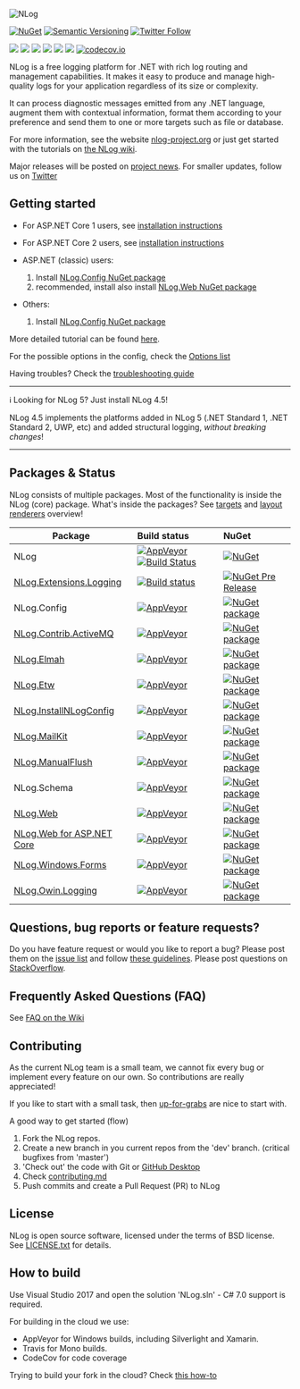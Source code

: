 ![NLog](https://raw.githubusercontent.com/NLog/NLog.github.io/master/images/NLog-logo-only_small.png)

[![NuGet](https://img.shields.io/nuget/v/nlog.svg)](https://www.nuget.org/packages/NLog)
[![Semantic Versioning](https://img.shields.io/badge/semver-2.0.0-3D9FE0.svg)](https://semver.org/)
[![Twitter Follow](https://img.shields.io/twitter/follow/NLogOfficial.svg?style=social?maxAge=2592000)](https://twitter.com/NLogOfficial)

<!--[![StackOverflow](https://img.shields.io/stackexchange/stackoverflow/t/nlog.svg?maxAge=2592000&label=stackoverflow)](https://stackoverflow.com/questions/tagged/nlog) -->


[![](https://sonarcloud.io/api/project_badges/measure?project=nlog&metric=ncloc&branch=dev)](https://sonarcloud.io/dashboard/?id=nlog&branch=dev) 
[![](https://sonarcloud.io/api/project_badges/measure?project=nlog&metric=bugs&branch=dev)](https://sonarcloud.io/dashboard/?id=nlog&branch=dev) 
[![](https://sonarcloud.io/api/project_badges/measure?project=nlog&metric=vulnerabilities&branch=dev)](https://sonarcloud.io/dashboard/?id=nlog&branch=dev) 
[![](https://sonarcloud.io/api/project_badges/measure?project=nlog&metric=code_smells&branch=dev)](https://sonarcloud.io/project/issues?id=nlog&resolved=false&types=CODE_SMELL&branch=dev) 
[![](https://sonarcloud.io/api/project_badges/measure?project=nlog&metric=duplicated_lines_density&branch=dev)](https://sonarcloud.io/component_measures/domain/Duplications?id=nlog&branch=dev) 
[![](https://sonarcloud.io/api/project_badges/measure?project=nlog&metric=sqale_debt_ratio&branch=dev)](https://sonarcloud.io/dashboard/?id=nlog&branch=dev) 
[![codecov.io](https://codecov.io/github/NLog/NLog/coverage.svg?branch=dev)](https://codecov.io/github/NLog/NLog?branch=dev)

<!--
[![NuGet downloads](https://img.shields.io/nuget/dt/NLog.svg)](https://www.nuget.org/packages/NLog)

[![Pre-release version](https://img.shields.io/nuget/vpre/NLog.svg)](https://www.nuget.org/packages/NLog)-->



<!--[NLog is Looking for Developers!](https://nlog-project.org/2015/08/05/NLog-is-looking-for-developers.html)-->



NLog is a free logging platform for .NET with rich log routing and management
capabilities. It makes it easy to produce and manage high-quality logs for
your application regardless of its size or complexity.

It can process diagnostic messages emitted from any .NET language, augment
them with contextual information, format them according to your preference
and send them to one or more targets such as file or database.

For more information, see the website [nlog-project.org](https://nlog-project.org)
or just get started with the tutorials on [the NLog wiki](https://github.com/NLog/NLog/wiki).

Major releases will be posted on [project news](https://nlog-project.org/archives/). For smaller updates, follow us on [Twitter](https://twitter.com/NLogOfficial)


Getting started
---

- For ASP.NET Core 1 users, see [installation instructions](https://github.com/NLog/NLog.Web/wiki/Getting-started-with-ASP.NET-Core-(csproj---vs2017))
- For ASP.NET Core 2 users, see [installation instructions](https://github.com/NLog/NLog.Web/wiki/Getting-started-with-ASP.NET-Core-2)
- ASP.NET (classic) users: 
  1. Install [NLog.Config NuGet package](https://www.nuget.org/packages/NLog.config)
  2. recommended, install also install [NLog.Web NuGet package](https://www.nuget.org/packages/NLog.Web)

- Others:
  1. Install [NLog.Config NuGet package](https://www.nuget.org/packages/NLog.config)


More detailed tutorial can be found [here](https://github.com/NLog/NLog/wiki/Tutorial).

For the possible options in the config, check the [Options list](https://nlog-project.org/config/)

Having troubles? Check the [troubleshooting guide](https://github.com/NLog/NLog/wiki/Logging-troubleshooting)



-----

 ℹ️ Looking for NLog 5? Just install NLog 4.5!

NLog 4.5 implements the platforms added in NLog 5 (.NET Standard 1, .NET Standard 2, UWP, etc) and added structural logging, *without breaking changes*!

----

Packages & Status
---
NLog consists of multiple packages. Most of the functionality is inside the NLog (core) package. What's inside the packages? See [targets](https://github.com/NLog/NLog/wiki/Targets) and [layout renderers](https://github.com/NLog/NLog/wiki/Layout-Renderers) overview!

Package  | Build status | NuGet 
-------- | :------------ | :------------ 
NLog                                    | [![AppVeyor](https://img.shields.io/appveyor/ci/nlog/nlog/master.svg)](https://ci.appveyor.com/project/nlog/nlog/branch/master)   [![Build Status](https://travis-ci.org/NLog/NLog.svg?branch=dev)](https://travis-ci.org/NLog/NLog)                    | [![NuGet](https://img.shields.io/nuget/v/nlog.svg)](https://www.nuget.org/packages/NLog)
[NLog.Extensions.Logging](https://github.com/NLog/NLog.Extensions.Logging)  | [![Build status](https://img.shields.io/appveyor/ci/nlog/nlog-framework-logging/master.svg)](https://ci.appveyor.com/project/nlog/nlog-framework-logging/branch/master) | [![NuGet Pre Release](https://img.shields.io/nuget/vpre/NLog.Extensions.Logging.svg)](https://www.nuget.org/packages/NLog.Extensions.Logging)
NLog.Config                                                         | [![AppVeyor](https://img.shields.io/appveyor/ci/nlog/nlog/master.svg)](https://ci.appveyor.com/project/nlog/nlog/branch/master)                   | [![NuGet package](https://img.shields.io/nuget/v/NLog.Config.svg)](https://www.nuget.org/packages/NLog.Config)
[NLog.Contrib.ActiveMQ](https://github.com/NLog/NLog.Contrib.ActiveMQ)                                              | [![AppVeyor](https://img.shields.io/appveyor/ci/nlog/nlog-contrib-activemq/master.svg)](https://ci.appveyor.com/project/nlog/nlog-contrib-activemq/branch/master)                   | [![NuGet package](https://img.shields.io/nuget/v/NLog.Contrib.ActiveMQ.svg)](https://www.nuget.org/packages/NLog.Contrib.ActiveMQ)
[NLog.Elmah](https://github.com/NLog/NLog.Elmah)                    | [![AppVeyor](https://img.shields.io/appveyor/ci/nlog/nlog-Elmah/master.svg)](https://ci.appveyor.com/project/nlog/nlog-Elmah/branch/master)               | [![NuGet package](https://img.shields.io/nuget/v/NLog.Elmah.svg)](https://www.nuget.org/packages/NLog.Elmah)
[NLog.Etw](https://github.com/NLog/NLog.Etw)                        | [![AppVeyor](https://img.shields.io/appveyor/ci/nlog/nlog-etw/master.svg)](https://ci.appveyor.com/project/nlog/nlog-etw/branch/master)                   | [![NuGet package](https://img.shields.io/nuget/v/NLog.Etw.svg)](https://www.nuget.org/packages/NLog.Etw)
[NLog.InstallNLogConfig](https://github.com/NLog/NLog.InstallNLogConfig)                        | [![AppVeyor](https://img.shields.io/appveyor/ci/nlog/nlog-InstallNLogConfig/master.svg)](https://ci.appveyor.com/project/nlog/nlog-InstallNLogConfig/branch/master)                   | [![NuGet package](https://img.shields.io/nuget/v/NLog.InstallNLogConfig.svg)](https://www.nuget.org/packages/NLog.InstallNLogConfig)
[NLog.MailKit](https://github.com/NLog/NLog.MailKit)                        | [![AppVeyor](https://img.shields.io/appveyor/ci/nlog/nlog-mailkit/master.svg)](https://ci.appveyor.com/project/nlog/nlog-mailkit/branch/master)                   | [![NuGet package](https://img.shields.io/nuget/v/NLog.MailKit.svg)](https://www.nuget.org/packages/NLog.MailKit)
[NLog.ManualFlush](https://github.com/NLog/NLog.ManualFlush)        | [![AppVeyor](https://img.shields.io/appveyor/ci/nlog/nlog-ManualFlush/master.svg)](https://ci.appveyor.com/project/nlog/nlog-ManualFlush/branch/master)   | [![NuGet package](https://img.shields.io/nuget/v/NLog.ManualFlush.svg)](https://www.nuget.org/packages/NLog.ManualFlush)
NLog.Schema                                                         | [![AppVeyor](https://img.shields.io/appveyor/ci/nlog/nlog/master.svg)](https://ci.appveyor.com/project/nlog/nlog/branch/master)                   | [![NuGet package](https://img.shields.io/nuget/v/NLog.Schema.svg)](https://www.nuget.org/packages/NLog.Schema)
[NLog.Web](https://github.com/NLog/NLog.Web)                        | [![AppVeyor](https://img.shields.io/appveyor/ci/nlog/nlog-web/master.svg)](https://ci.appveyor.com/project/nlog/nlog-web/branch/master)                   | [![NuGet package](https://img.shields.io/nuget/v/NLog.Web.svg)](https://www.nuget.org/packages/NLog.Web)
[NLog.Web for ASP.NET Core](https://github.com/NLog/NLog.Web)                        | [![AppVeyor](https://img.shields.io/appveyor/ci/nlog/nlog-web/master.svg)](https://ci.appveyor.com/project/nlog/nlog-web/branch/master)                   | [![NuGet package](https://img.shields.io/nuget/v/NLog.Web.AspNetCore.svg)](https://www.nuget.org/packages/NLog.Web.AspNetCore)
[NLog.Windows.Forms](https://github.com/NLog/NLog.Windows.Forms)    | [![AppVeyor](https://img.shields.io/appveyor/ci/nlog/nlog-windows-forms/master.svg)](https://ci.appveyor.com/project/nlog/nlog-windows-forms/branch/master)           | [![NuGet package](https://img.shields.io/nuget/v/NLog.Windows.Forms.svg)](https://www.nuget.org/packages/NLog.Windows.Forms)
[NLog.Owin.Logging](https://github.com/NLog/NLog.Owin.Logging)      | [![AppVeyor](https://img.shields.io/appveyor/ci/nlog/nlog-owin-logging/master.svg)](https://ci.appveyor.com/project/nlog/nlog-owin-logging/branch/master)          | [![NuGet package](https://img.shields.io/nuget/v/NLog.Owin.Logging.svg)](https://www.nuget.org/packages/NLog.Owin.Logging)





Questions, bug reports or feature requests?
---
Do you have feature request or would you like to report a bug? Please post them on the [issue list](https://github.com/NLog/NLog/issues) and follow [these guidelines](.github/CONTRIBUTING.md).
Please post questions on [StackOverflow](https://stackoverflow.com/).




Frequently Asked Questions (FAQ)
---
See [FAQ on the Wiki](https://github.com/NLog/NLog/wiki/faq)


Contributing
---
As the current NLog team is a small team, we cannot fix every bug or implement every feature on our own. So contributions are really appreciated!

If you like to start with a small task, then
[up-for-grabs](https://github.com/NLog/NLog/issues?utf8=%E2%9C%93&q=is%3Aopen+is%3Aissue+label%3Aup-for-grabs+-label%3A%22almost+ready%22+)  are nice to start with.


A good way to get started (flow)


1. Fork the NLog repos.
1. Create a new branch in you current repos from the 'dev' branch. (critical bugfixes from 'master')
1. 'Check out' the code with Git or [GitHub Desktop](https://desktop.github.com/)
1. Check [contributing.md](.github/CONTRIBUTING.md#sync-projects)
1. Push commits and create a Pull Request (PR) to NLog


License
---
NLog is open source software, licensed under the terms of BSD license.
See [LICENSE.txt](LICENSE.txt) for details.


How to build
---
Use Visual Studio 2017 and open the solution 'NLog.sln' - C# 7.0 support is required.

For building in the cloud we use:
- AppVeyor for Windows builds, including Silverlight and Xamarin.
- Travis for Mono builds.
- CodeCov for code coverage

Trying to build your fork in the cloud? Check [this how-to](howto-build-your-fork.md)

